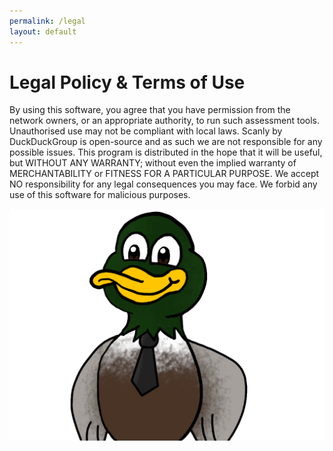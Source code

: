 ```yaml
---
permalink: /legal
layout: default
---
```

# Legal Policy & Terms of Use
By using this software, you agree that you have permission from the network owners, or an appropriate authority, to run such assessment tools. Unauthorised use may not be compliant with local laws. Scanly by DuckDuckGroup is open-source and as such we are not responsible for any possible issues. This program is distributed in the hope that it will be useful, but WITHOUT ANY WARRANTY; without even the implied warranty of MERCHANTABILITY or FITNESS FOR A PARTICULAR PURPOSE. We accept NO responsibility for any legal consequences you may face. We forbid any use of this software for malicious purposes.

![Business Duck](/assets/duck-business.png)